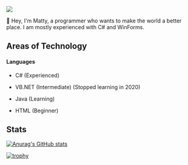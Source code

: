 ![](https://komarev.com/ghpvc/?username=byronbytes)

👋 Hey, I'm Matty, a programmer who wants to make the world a better place. I am mostly experienced with C# and WinForms.

## Areas of Technology

#### Languages
- C# (Experienced)

- VB.NET (Intermediate) (Stopped learning in 2020)

- Java (Learning)

- HTML (Beginner)


## Stats
[![Anurag's GitHub stats](https://github-readme-stats-one-bice.vercel.app/api?username=byronbytes&include_all_commits=true&count_private=true&role=OWNER,ORGANIZATION_MEMBER,COLLABORATOR&theme=aura)](https://github.com/anuraghazra/github-readme-stats)

[![trophy](https://github-profile-trophy.vercel.app/api?username=byronbytes&theme=onedark&row=3&include_all_commits=true&count_private=true&role=OWNER,ORGANIZATION_MEMBER,COLLABORATOR)](https://github.com/ryo-ma/github-profile-trophy)

